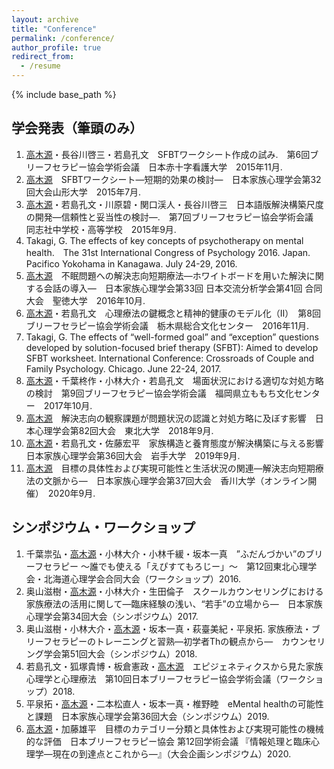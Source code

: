 ```yaml
---
layout: archive
title: "Conference"
permalink: /conference/
author_profile: true
redirect_from:
  - /resume
---
```


{% include base_path %}


## 学会発表（筆頭のみ）
1. <u>高木源</u>・長谷川啓三・若島孔文　SFBTワークシート作成の試み.　第6回ブリーフセラピー協会学術会議　日本赤十字看護大学　2015年11月.
2. <u>高木源</u>　SFBTワークシート―短期的効果の検討―　日本家族心理学会第32回大会山形大学　2015年7月.
3. <u>高木源</u>・若島孔文・川原碧・関口渓人・長谷川啓三　日本語版解決構築尺度の開発―信頼性と妥当性の検討―.　第7回ブリーフセラピー協会学術会議　同志社中学校・高等学校　2015年9月.
4. Takagi, G. The effects of key concepts of psychotherapy on mental health.　The 31st International Congress of Psychology 2016. Japan. Pacifico Yokohama in Kanagawa. July 24-29, 2016.
5. <u>高木源</u>　不眠問題への解決志向短期療法―ホワイトボードを用いた解決に関する会話の導入―　日本家族心理学会第33回 日本交流分析学会第41回 合同大会　聖徳大学　2016年10月.
6. <u>高木源</u>・若島孔文　心理療法の鍵概念と精神的健康のモデル化（Ⅱ）　第8回ブリーフセラピー協会学術会議　栃木県総合文化センター　2016年11月.
7. Takagi, G. The effects of “well-formed goal” and “exception” questions developed by solution-focused brief therapy (SFBT): Aimed to develop SFBT worksheet. International Conference: Crossroads of Couple and Family Psychology. Chicago. June 22-24, 2017.
8. <u>高木源</u>・千葉柊作・小林大介・若島孔文　場面状況における適切な対処方略の検討　第9回ブリーフセラピー協会学術会議　福岡県立ももち文化センター　2017年10月.
9. <u>高木源</u>　解決志向の観察課題が問題状況の認識と対処方略に及ぼす影響　日本心理学会第82回大会　東北大学　2018年9月.
10. <u>高木源</u>・若島孔文・佐藤宏平　家族構造と養育態度が解決構築に与える影響　日本家族心理学会第36回大会　岩手大学　2019年9月.
11. <u>高木源</u>　目標の具体性および実現可能性と生活状況の関連―解決志向短期療法の文脈から―　日本家族心理学会第37回大会　香川大学（オンライン開催）　2020年9月.


## シンポジウム・ワークショップ
1. 千葉祟弘・<u>高木源</u>・小林大介・小林千緩・坂本一真　”ふだんづかい”のブリーフセラピー ～誰でも使える「えぴすてもろじー」～　第12回東北心理学会・北海道心理学会合同大会（ワークショップ）2016.
2. 奥山滋樹・<u>高木源</u>・小林大介・生田倫子　スクールカウンセリングにおける家族療法の活用に関して―臨床経験の浅い、“若手”の立場から―　日本家族心理学会第34回大会（シンポジウム）2017.
3. 奥山滋樹・小林大介・<u>高木源</u>・坂本一真・萩臺美紀・平泉拓. 家族療法・ブリーフセラピーのトレーニングと習熟―初学者Thの観点から―　カウンセリング学会第51回大会（シンポジウム）2018.
4. 若島孔文・狐塚貴博・板倉憲政・<u>高木源</u>　エピジェネティクスから見た家族心理学と心理療法　第10回日本ブリーフセラピー協会学術会議（ワークショップ）2018.
5. 平泉拓・<u>高木源</u>・二本松直人・坂本一真・椎野睦　eMental healthの可能性と課題　日本家族心理学会第36回大会（シンポジウム）2019.
6. <u>高木源</u>・加藤雄平　目標のカテゴリー分類と具体性および実現可能性の機械的な評価　日本ブリーフセラピー協会 第12回学術会議 『情報処理と臨床心理学―現在の到達点とこれから―』（大会企画シンポジウム）2020.
